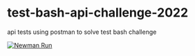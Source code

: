 # test-bash-api-challenge-2022
api tests using postman to solve test bash challenge

[![Newman Run](https://github.com/magaeu/test-bash-api-challenge-2022/actions/workflows/postman-tests.yml/badge.svg)](https://github.com/magaeu/test-bash-api-challenge-2022/actions/workflows/postman-tests.yml)
